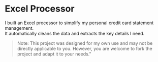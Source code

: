 # Excel Processor

I built an Excel processor to simplify my personal credit card statement management.  
It automatically cleans the data and extracts the key details I need.

> Note: This project was designed for my own use and may not be directly applicable to you. However, you are welcome to fork the project and adapt it to your needs."
